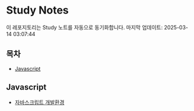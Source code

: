# Study Notes

이 레포지토리는 Study 노트를 자동으로 동기화합니다. 마지막 업데이트: 2025-03-14 03:07:44

## 목차

- [Javascript](#javascript)


## Javascript

- [자바스크립트 개발환경](https://softourr.github.io/posts/javascript/%EC%9E%90%EB%B0%94%EC%8A%A4%ED%81%AC%EB%A6%BD%ED%8A%B8-%EA%B0%9C%EB%B0%9C%ED%99%98%EA%B2%BD/)
